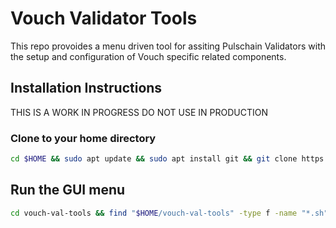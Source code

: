 # Vouch Validator Tools

This repo provoides a menu driven tool for assiting Pulschain Validators with the setup and configuration of Vouch specific related components.

## Installation Instructions

THIS IS A WORK IN PROGRESS DO NOT USE IN PRODUCTION


### Clone to your home directory
```sh
cd $HOME && sudo apt update && sudo apt install git && git clone https://github.com/Vouchrun/vouch-val-tools.git
```

## Run the GUI menu
```sh 
cd vouch-val-tools && find "$HOME/vouch-val-tools" -type f -name "*.sh" -exec chmod +x {} \; && ./VouchMenu.sh
```



